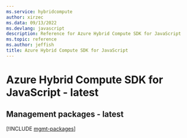 ```yaml
---
ms.service: hybridcompute
author: xirzec
ms.data: 09/13/2022
ms.devlang: javascript
description: Reference for Azure Hybrid Compute SDK for JavaScript
ms.topic: reference
ms.author: jeffish
title: Azure Hybrid Compute SDK for JavaScript
---
```

# Azure Hybrid Compute SDK for JavaScript - latest

## Management packages - latest
[!INCLUDE [mgmt-packages](hybrid-compute-mgmt-index.md)]